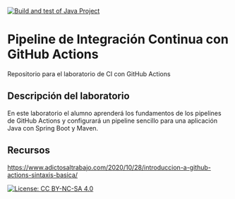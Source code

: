 [![Build and test of Java Project](https://github.com/ETSISI-EMS/ems2024-lab-1-3-ci-github-actions-NaimMonje/actions/workflows/main.yml/badge.svg)](https://github.com/ETSISI-EMS/ems2024-lab-1-3-ci-github-actions-NaimMonje/actions/workflows/main.yml)

# Pipeline de Integración Continua con GitHub Actions

Repositorio para el laboratorio de CI con GitHub Actions

## Descripción del laboratorio

En este laboratorio el alumno aprenderá los fundamentos de los pipelines de GitHub Actions y configurará un pipeline
sencillo para una aplicación Java con Spring Boot y Maven. 

## Recursos
https://www.adictosaltrabajo.com/2020/10/28/introduccion-a-github-actions-sintaxis-basica/

[![License: CC BY-NC-SA 4.0](https://img.shields.io/badge/License-CC_BY--NC--SA_4.0-lightgrey.svg)](https://creativecommons.org/licenses/by-nc-sa/4.0/)
